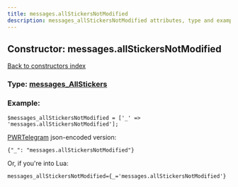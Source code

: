 ```yaml
---
title: messages.allStickersNotModified
description: messages_allStickersNotModified attributes, type and example
---
```

## Constructor: messages.allStickersNotModified  
[Back to constructors index](index.md)






### Type: [messages\_AllStickers](../types/messages_AllStickers.md)


### Example:

```
$messages_allStickersNotModified = ['_' => 'messages.allStickersNotModified'];
```  

[PWRTelegram](https://pwrtelegram.xyz) json-encoded version:

```
{"_": "messages.allStickersNotModified"}
```


Or, if you're into Lua:  


```
messages_allStickersNotModified={_='messages.allStickersNotModified'}

```


